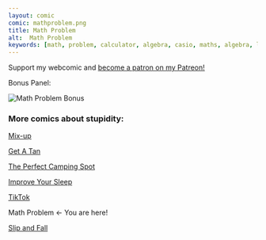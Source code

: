 ```yaml
---
layout: comic
comic: mathproblem.png
title: Math Problem
alt:  Math Problem
keywords: [math, problem, calculator, algebra, casio, maths, algebra, letters, equation, school, class, university, blackboard, learning, one, plus, two]
---
```


Support my webcomic and [become a patron on my Patreon!](https://www.patreon.com/lolnein)

Bonus Panel:

![Math Problem Bonus](/images/mathproblem_bonus.png)


### More comics about stupidity:

[Mix-up](https://lolnein.com/2017/11/23/mixup/)

[Get A Tan](https://lolnein.com/2018/09/05/getatan/)

[The Perfect Camping Spot](https://lolnein.com/2019/09/04/theperfectcampingspot/)

[Improve Your Sleep](https://lolnein.com/2019/09/26/improveyoursleep/)

[TikTok](https://lolnein.com/2019/10/24/tiktok/)

Math Problem <- You are here!

[Slip and Fall](https://lolnein.com/2020/02/23/slipandfall/)

